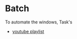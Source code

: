 # Batch
To automate the windows, Task's



- [youtube playlist ](https://youtube.com/playlist?list=PL8WTXLSrtyWrQ5Tl50zkTeRc3bATyHRbX)